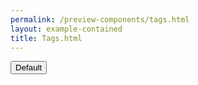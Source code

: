 ```yaml
--- 
permalink: /preview-components/tags.html
layout: example-contained 
title: Tags.html
---
```

<button class="tag ">Default </button>